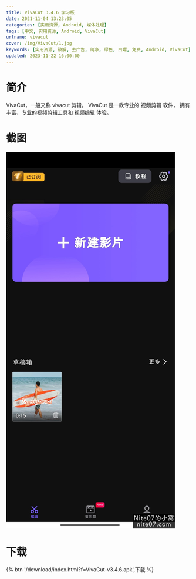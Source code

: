 ```yaml
---
title: VivaCut 3.4.6 学习版
date: 2021-11-04 13:23:05
categories: [实用资源, Android, 媒体处理]
tags: [中文, 实用资源, Android, VivaCut]
urlname: vivacut
cover: /img/VivaCut/1.jpg
keywords: [实用资源, 破解, 去广告, 纯净, 绿色, 白嫖, 免费, Android, VivaCut]
updated: 2023-11-22 16:00:00
---
```


# 简介

VivaCut，一般又称 vivacut 剪辑。 VivaCut 是一款专业的 视频剪辑 软件， 拥有丰富、专业的视频剪辑工具和 视频编辑 体验。

# 截图

![](/img/VivaCut/2.jpg)

# 下载

{% btn '/download/index.html?f=VivaCut-v3.4.6.apk',下载 %}
